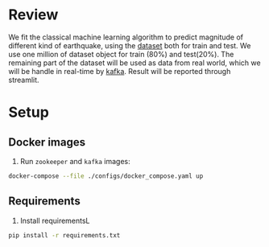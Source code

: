 # Review

We fit the classical machine learning algorithm to predict magnitude of different kind of earthquake, using the [dataset](https://www.kaggle.com/datasets/alessandrolobello/the-ultimate-earthquake-dataset-from-1990-2023/data) both for train and test. We use one million of dataset object for train (80%) and test(20%). The remaining part of the dataset will be used as data from real world, which we will be handle in real-time by [kafka](https://kafka.apache.org/). Result will be reported through streamlit.

# Setup 

## Docker images
1. Run `zookeeper` and `kafka` images:
```bash 
docker-compose --file ./configs/docker_compose.yaml up 
```

## Requirements
1. Install requirementsL
```bash
pip install -r requirements.txt
```